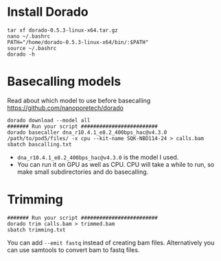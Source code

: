 # Install Dorado
```
tar xf dorado-0.5.3-linux-x64.tar.gz
nano ~/.bashrc
PATH="/home/dorado-0.5.3-linux-x64/bin/:$PATH"
source ~/.bashrc
dorado -h
```
# Basecalling models
Read about which model to use before basecalling
https://github.com/nanoporetech/dorado
```
dorado download --model all
####### Run your script #########################
dorado basecaller dna_r10.4.1_e8.2_400bps_hac@v4.3.0 /path/to/pod5/files/ -x cpu --kit-name SQK-NBD114-24 > calls.bam
sbatch bascalling.txt
```
- `dna_r10.4.1_e8.2_400bps_hac@v4.3.0` is the model I used.
- You can run it on GPU as well as CPU. CPU will take a while to run, so make small subdirectories and do basecalling.
# Trimming 
```
####### Run your script #########################
dorado trim calls.bam > trimmed.bam
sbatch trimming.txt
```
You can add `--emit fastq` instead of creating bam files. Alternatively you can use samtools to convert bam to fastq files.
